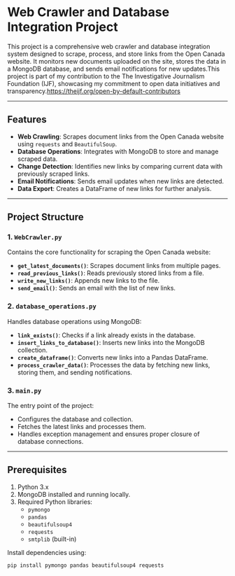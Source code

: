 # Web Crawler and Database Integration Project

This project is a comprehensive web crawler and database integration system designed to scrape, process, and store links from the Open Canada website. It monitors new documents uploaded on the site, stores the data in a MongoDB database, and sends email notifications for new updates.This project is part of my contribution to the The Investigative Journalism Foundation (IJF), showcasing my commitment to open data initiatives and transparency.https://theijf.org/open-by-default-contributors

---

## Features

- **Web Crawling**: Scrapes document links from the Open Canada website using `requests` and `BeautifulSoup`.
- **Database Operations**: Integrates with MongoDB to store and manage scraped data.
- **Change Detection**: Identifies new links by comparing current data with previously scraped links.
- **Email Notifications**: Sends email updates when new links are detected.
- **Data Export**: Creates a DataFrame of new links for further analysis.

---

## Project Structure

### 1. `WebCrawler.py`
Contains the core functionality for scraping the Open Canada website:
- **`get_latest_documents()`**: Scrapes document links from multiple pages.
- **`read_previous_links()`**: Reads previously stored links from a file.
- **`write_new_links()`**: Appends new links to the file.
- **`send_email()`**: Sends an email with the list of new links.

### 2. `database_operations.py`
Handles database operations using MongoDB:
- **`link_exists()`**: Checks if a link already exists in the database.
- **`insert_links_to_database()`**: Inserts new links into the MongoDB collection.
- **`create_dataframe()`**: Converts new links into a Pandas DataFrame.
- **`process_crawler_data()`**: Processes the data by fetching new links, storing them, and sending notifications.

### 3. `main.py`
The entry point of the project:
- Configures the database and collection.
- Fetches the latest links and processes them.
- Handles exception management and ensures proper closure of database connections.

---

## Prerequisites

1. Python 3.x
2. MongoDB installed and running locally.
3. Required Python libraries:
   - `pymongo`
   - `pandas`
   - `beautifulsoup4`
   - `requests`
   - `smtplib` (built-in)

Install dependencies using:
```bash
pip install pymongo pandas beautifulsoup4 requests
